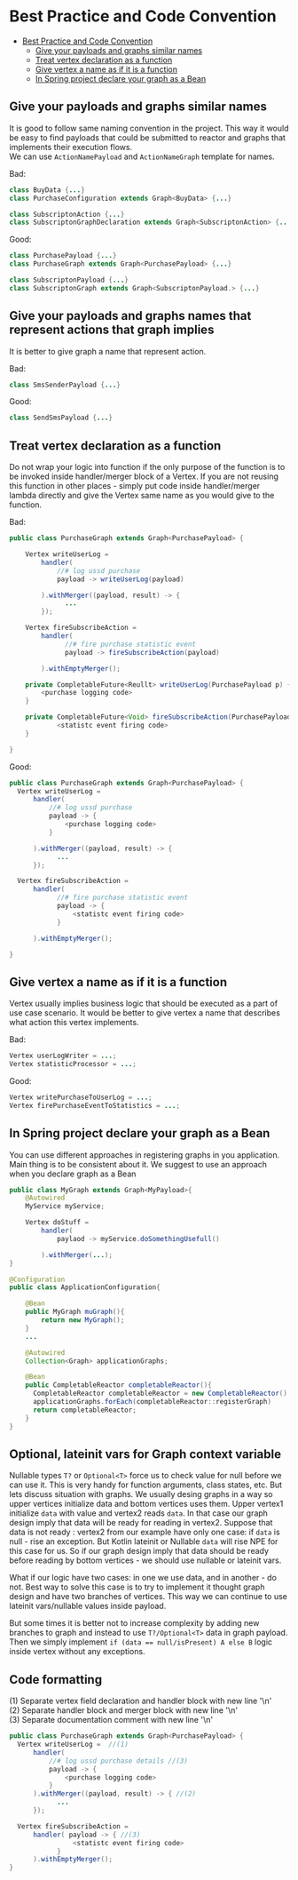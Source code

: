 # Best Practice and Code Convention

- [Best Practice and Code Convention](#best-practice-and-code-convention)
  * [Give your payloads and graphs similar names](#give-your-payloads-and-graphs-similar-names)
  * [Treat vertex declaration as a function](#treat-vertex-declaration-as-a-function)
  * [Give vertex a name as if it is a function](#give-vertex-a-name-as-if-it-is-a-function)
  * [In Spring project declare your graph as a Bean](#in-spring-project-declare-your-graph-as-a-bean)

## Give your payloads and graphs similar names
It is good to follow same naming convention in the project. 
This way it would be easy to find payloads that could be submitted to reactor 
and graphs that implements their execution flows.  
We can use `ActionNamePayload` and `ActionNameGraph` template for names. 

Bad:
```java
class BuyData {...}
class PurchaseConfiguration extends Graph<BuyData> {...}

class SubscriptonAction {...}
class SubscriptonGraphDeclaration extends Graph<SubscriptonAction> {...}
```
Good:
```java
class PurchasePayload {...}
class PurchaseGraph extends Graph<PurchasePayload> {...}

class SubscriptonPayload {...}
class SubscriptonGraph extends Graph<SubscriptonPayload.> {...}
```
## Give your payloads and graphs names that represent actions that graph implies

It is better to give graph a name that represent action. 

Bad:
```java
class SmsSenderPayload {...} 
```
Good: 
```java
class SendSmsPayload {...}
```

## Treat vertex declaration as a function
Do not wrap your logic into function if the only purpose of the function is to
be invoked inside handler/merger block of a Vertex.
If you are not reusing this function in other places - simply put code inside
handler/merger lambda directly and give the Vertex same name as you would give
to the function.

Bad:
```java
public class PurchaseGraph extends Graph<PurchasePayload> {

    Vertex writeUserLog =
        handler(
            //# log ussd purchase
            payload -> writeUserLog(payload)

        ).withMerger((payload, result) -> {
              ...
        });

    Vertex fireSubscribeAction =
        handler(
              //# fire purchase statistic event
              payload -> fireSubscribeAction(payload)

        ).withEmptyMerger();

    private CompletableFuture<Reullt> writeUserLog(PurchasePayload p) {
        <purchase logging code>
    }

    private CompletableFuture<Void> fireSubscribeAction(PurchasePayload payload) {
            <statistc event firing code>
    }

}

```
Good:
```java
public class PurchaseGraph extends Graph<PurchasePayload> {
  Vertex writeUserLog =
      handler(
          //# log ussd purchase
          payload -> {
              <purchase logging code>
          }

      ).withMerger((payload, result) -> {
            ...
      });

  Vertex fireSubscribeAction =
      handler(
            //# fire purchase statistic event
            payload -> {
                <statistc event firing code>
            }

      ).withEmptyMerger();

}

```
## Give vertex a name as if it is a function
Vertex usually implies business logic that should be executed as a part of 
use case scenario. 
It would be better to give vertex a name 
that describes what action this vertex implements.     


Bad:
```java
Vertex userLogWriter = ...;
Vertex statisticProcessor = ...;
```
Good:
```java
Vertex writePurchaseToUserLog = ...;
Vertex firePurchaseEventToStatistics = ...;
```
## In Spring project declare your graph as a Bean
You can use different approaches in registering graphs in you application. 
Main thing is to be consistent about it. 
We suggest to use an approach when you declare graph as a Bean

```java
public class MyGraph extends Graph<MyPayload>{
    @Autowired
    MyService myService;

    Vertex doStuff =
        handler(
            paylaod -> myService.doSomethingUsefull()

        ).withMerger(...);
}

@Configuration
public class ApplicationConfiguration{

    @Bean
    public MyGraph muGraph(){
        return new MyGraph();
    }
    ...

    @Autowired
    Collection<Graph> applicationGraphs;

    @Bean
    public CompletableReactor completableReactor(){
      CompletableReactor completableReactor = new CompletableReactor()
      applicationGraphs.forEach(completableReactor::registerGraph)
      return completableReactor;
    }
}
```

## Optional, lateinit vars for Graph context variable

Nullable types `T?` or `Optional<T>` force us to check value for null before we can use it.
This is very handy for function arguments, class states, etc.
But lets discuss situation with graphs.
We usually desing graphs in a way so upper vertices initialize data and bottom vertices uses them.
Upper vertex1 initialize `data` with value and vertex2 reads `data`. 
In that case our graph design imply that data will be ready for reading in vertex2. 
Suppose that data is not ready : vertex2 from our example have only one case: if `data` is null - rise an exception. 
But Kotlin lateinit or Nullable `data` will rise NPE for this case for us.
So if our graph design imply that data should be ready before reading by bottom vertices - we should use nullable or lateinit vars.
 
What if our logic have two cases: in one we use data, and in another - do not. 
Best way to solve this case is to try to implement it thought graph design and have two branches of vertices.
This way we can continue to use lateinit vars/nullable values inside payload.   

But some times it is better not to increase complexity by adding new branches to graph
 and instead to use `T?/Optional<T>` data in graph payload. 
Then we simply implement `if (data == null/isPresent) A else B` logic inside vertex without any exceptions.

## Code formatting
(1) Separate vertex field declaration and handler block with new line '\n'  
(2) Separate handler block and merger block with new line '\n'  
(3) Separate documentation comment with new line '\n'

```java
public class PurchaseGraph extends Graph<PurchasePayload> {
  Vertex writeUserLog =  //(1)
      handler(
          //# log ussd purchase details //(3)
          payload -> {
              <purchase logging code>
          }
      ).withMerger((payload, result) -> { //(2)
            ...
      });

  Vertex fireSubscribeAction =
      handler( payload -> { //(3)
                <statistc event firing code>
            }
      ).withEmptyMerger();
}
```

<!--
```
//TODO explain best practice block here
Use Vertex clone instead of function reusing for similar logic
Do not vertex templating via functions. use clone instead

val vertex = handler{}.withMerger{}
---
not:
val vertex = foo(myState)
fun foo(){
    return handler{}.withMerger()
}
```
-->
